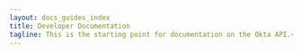 ```yaml
---
layout: docs_guides_index
title: Developer Documentation
tagline: This is the starting point for documentation on the Okta API.<br> If you are new, take a look at the getting started section below.
---
```


